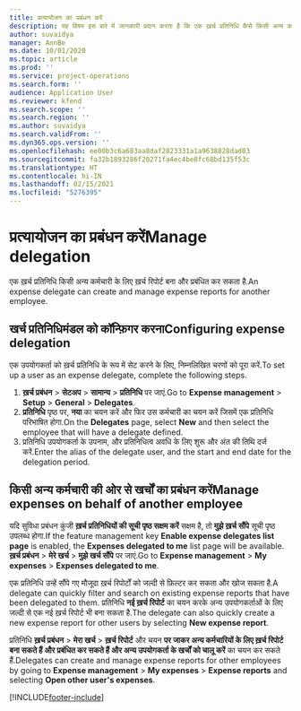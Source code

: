 ```yaml
---
title: प्रत्यायोजन का प्रबंधन करें
description: यह विषय इस बारे में जानकारी प्रदान करता है कि एक ख़र्च प्रतिनिधि कैसे किसी अन्य कर्मचारी के लिए ख़र्च रिपोर्ट बना सकता है और प्रबंधित कर सकता है.
author: suvaidya
manager: AnnBe
ms.date: 10/01/2020
ms.topic: article
ms.prod: ''
ms.service: project-operations
ms.search.form: ''
audience: Application User
ms.reviewer: kfend
ms.search.scope: ''
ms.search.region: ''
ms.author: suvaidya
ms.search.validFrom: ''
ms.dyn365.ops.version: ''
ms.openlocfilehash: ee00b3c6a683aa8daf2823331a1a9638828dad03
ms.sourcegitcommit: fa32b1893286f20271fa4ec4be8fc68bd135f53c
ms.translationtype: HT
ms.contentlocale: hi-IN
ms.lasthandoff: 02/15/2021
ms.locfileid: "5276395"
---
```

# <a name="manage-delegation"></a><span data-ttu-id="edcf3-103">प्रत्यायोजन का प्रबंधन करें</span><span class="sxs-lookup"><span data-stu-id="edcf3-103">Manage delegation</span></span>
<span data-ttu-id="edcf3-104">एक ख़र्च प्रतिनिधि किसी अन्य कर्मचारी के लिए ख़र्च रिपोर्ट बना और प्रबंधित कर सकता है.</span><span class="sxs-lookup"><span data-stu-id="edcf3-104">An expense delegate can create and manage expense reports for another employee.</span></span>

## <a name="configuring-expense-delegation"></a><span data-ttu-id="edcf3-105">खर्च प्रतिनिधिमंडल को कॉन्फ़िगर करना</span><span class="sxs-lookup"><span data-stu-id="edcf3-105">Configuring expense delegation</span></span>

<span data-ttu-id="edcf3-106">एक उपयोगकर्ता को ख़र्च प्रतिनिधि के रूप में सेट करने के लिए, निम्नलिखित चरणों को पूरा करें.</span><span class="sxs-lookup"><span data-stu-id="edcf3-106">To set up a user as an expense delegate, complete the following steps.</span></span> 
1. <span data-ttu-id="edcf3-107">**ख़र्च प्रबंधन** > **सेटअप** > **सामान्य** > **प्रतिनिधि** पर जाएं.</span><span class="sxs-lookup"><span data-stu-id="edcf3-107">Go to **Expense management** > **Setup** > **General** > **Delegates**.</span></span> 
2. <span data-ttu-id="edcf3-108">**प्रतिनिधि** पृष्ठ पर, **नया** का चयन करें और फिर उस कर्मचारी का चयन करें जिसमें एक प्रतिनिधि परिभाषित होगा.</span><span class="sxs-lookup"><span data-stu-id="edcf3-108">On the **Delegates** page, select **New** and then select the employee that will have a delegate defined.</span></span> 
3. <span data-ttu-id="edcf3-109">प्रतिनिधि उपयोगकर्ता के उपनाम, और प्रतिनिधित्व अवधि के लिए शुरू और अंत की तिथि दर्ज करें.</span><span class="sxs-lookup"><span data-stu-id="edcf3-109">Enter the alias of the delegate user, and the start and end date for the delegation period.</span></span>

## <a name="manage-expenses-on-behalf-of-another-employee"></a><span data-ttu-id="edcf3-110">किसी अन्य कर्मचारी की ओर से खर्चों का प्रबंधन करें</span><span class="sxs-lookup"><span data-stu-id="edcf3-110">Manage expenses on behalf of another employee</span></span>

<span data-ttu-id="edcf3-111">यदि सुविधा प्रबंधन कुंजी **ख़र्च प्रतिनिधियों की सूची पृष्ठ सक्षम करें** सक्षम है, तो **मुझे ख़र्च सौंपे** सूची पृष्ठ उपलब्ध होगा.</span><span class="sxs-lookup"><span data-stu-id="edcf3-111">If the feature management key **Enable expense delegates list page** is enabled, the **Expenses delegated to me** list page will be available.</span></span> <span data-ttu-id="edcf3-112">**ख़र्च प्रबंधन** > **मेरे खर्च** > **मुझे खर्च सौंपे** पर जाएं.</span><span class="sxs-lookup"><span data-stu-id="edcf3-112">Go to **Expense management** > **My expenses** > **Expenses delegated to me**.</span></span>

<span data-ttu-id="edcf3-113">एक प्रतिनिधि उन्हें सौंपे गए मौजूदा ख़र्च रिपोर्टों को जल्दी से फ़िल्टर कर सकता और खोज सकता है.</span><span class="sxs-lookup"><span data-stu-id="edcf3-113">A delegate can quickly filter and search on existing expense reports that have been delegated to them.</span></span> <span data-ttu-id="edcf3-114">प्रतिनिधि **नई ख़र्च रिपोर्ट** का चयन करके अन्य उपयोगकर्ताओं के लिए जल्दी से एक नई ख़र्च रिपोर्ट भी बना सकता है.</span><span class="sxs-lookup"><span data-stu-id="edcf3-114">The delegate can also quickly create a new expense report for other users by selecting **New expense report**.</span></span>

<span data-ttu-id="edcf3-115">प्रतिनिधि **ख़र्च प्रबंधन** > **मेरा खर्च** > **ख़र्च रिपोर्ट** और चयन **पर जाकर अन्य कर्मचारियों के लिए ख़र्च रिपोर्ट बना सकते हैं और प्रबंधित कर सकते हैं और अन्य उपयोगकर्ता के खर्चों को चालू करें** का चयन कर सकते हैं.</span><span class="sxs-lookup"><span data-stu-id="edcf3-115">Delegates can create and manage expense reports for other employees by going to **Expense management** > **My expenses** > **Expense reports** and selecting **Open other user's expenses**.</span></span>


[!INCLUDE[footer-include](../includes/footer-banner.md)]